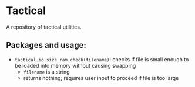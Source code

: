 # Tactical

A repository of tactical utilities.

## Packages and usage:

- `tactical.io.size_ram_check(filename)`: checks if file is small enough to be loaded into memory without causing swapping
  - `filename` is a string
  - returns nothing; requires user input to proceed if file is too large